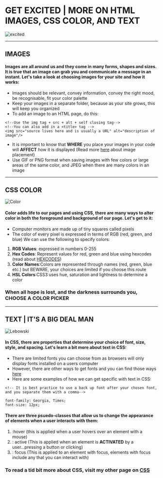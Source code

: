 # GET EXCITED | MORE ON HTML IMAGES, CSS COLOR, AND TEXT
![excited](https://media.giphy.com/media/l1J9Cuwi7VYjeXeYo/giphy.gif)

---------
## IMAGES
#### Images are all around us and they come in many forms, shapes and sizes. It is true that an image can grab you and communicate a message in an instant. Let's take a look at choosing images for your site and how it works:

* Images should be relevant, convey information, convey the right mood, be recognisable, fit your color palette
* Keep your images in a separate folder, because as your site grows, this will keep you organized
* To add an image to an HTML page, do this:

```
<!--Use the img tag + src + alt + self closing tag-->
<!--You can also add in a <title> tag -->
<img src="source lives here and is usually a URL" alt="description of image"/>
```
* It is important to know that **WHERE** you place your images in your code will **AFFECT** how it is displayed (Read more [here](https://www.w3schools.com/html/html_images.asp) about image placement)
* Use GIF or PNG format when saving images with few colors or large areas of the same color, and JPEG when there are many colors in an image

--------

## CSS COLOR  
![Color](https://media.giphy.com/media/z0zTHzcwM4VYQ/giphy.gif)
#### Color adds life to our pages and using CSS, there are many ways to alter color in both the foreground and background of our page. Let's get to it:
* Computer monitors are made up of tiny squares called pixels
* The color of every pixel is expressed in terms of RGB (red, green, and blue)
We can use the following to specify colors:
1. **RGB Values**: expressed in numbers 0-255
2. **Hex Codes**: Represent values for red, green and blue using hexcodes (read about [HEXCODES](https://htmlcolorcodes.com/))
3. **Color Names**:Colors are represented through names (red, green, blue etc.) but BEWARE, your choices are limited if you choose this route
4. **HSL Colors**:CSS3 uses hue, saturation and lightness to determine a color

### When all hope is lost, and the darkness surrounds you, CHOOSE A COLOR PICKER
-------------
## TEXT | IT'S A BIG DEAL MAN
![Lebowski](https://media.giphy.com/media/ARCBFeHuMVyWQ/giphy.gif)
#### In CSS, there are properties that determine your choice of font, size, style,  and spacing. Let's learn a bit more about text in CSS:

* There are limited fonts you can choose from as browsers will only display fonts installed on a users computer
* However, there are other ways to get fonts and you can find those ways [here](https://www.w3schools.com/css/css3_fonts.asp)
* Here are some examples of how we can get specific with text in CSS:

```
<!-- It is best practice to use a back up font after your chosen font, and you separate them with a comma-->

font-family: Georgia, Times;
font-size: 12px;

```

#### There are three **psuedo-classes** that allow us to change the appearance of elements when a user interacts with them:

1. :hover (this is applied when a user hovers over an element with a mouse)
2. : active (This is applied when an element is **ACTIVATED** by a user...pressing a button or clicking)
3. : focus (This is applied to an element with focus, elements with focus include any that you can interact with)

### To read a tid bit more about CSS, visit my other page on [CSS](https://rivad2.github.io/reading-notes/structure-css.html)













